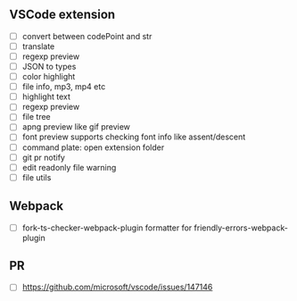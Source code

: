 ## VSCode extension

- [ ] convert between codePoint and str
- [ ] translate
- [ ] regexp preview
- [ ] JSON to types
- [ ] color highlight
- [ ] file info, mp3, mp4 etc
- [ ] highlight text
- [ ] regexp preview
- [ ] file tree
- [ ] apng preview like gif preview
- [ ] font preview supports checking font info like assent/descent
- [ ] command plate: open extension folder
- [ ] git pr notify
- [ ] edit readonly file warning
- [ ] file utils

## Webpack 

- [ ] fork-ts-checker-webpack-plugin formatter for friendly-errors-webpack-plugin

## PR

- [ ] https://github.com/microsoft/vscode/issues/147146
